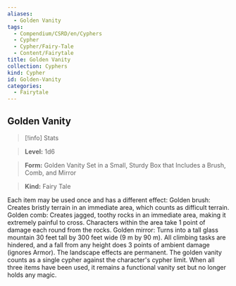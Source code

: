 ```yaml
---
aliases:
  - Golden Vanity
tags:
  - Compendium/CSRD/en/Cyphers
  - Cypher
  - Cypher/Fairy-Tale
  - Content/Fairytale
title: Golden Vanity
collection: Cyphers
kind: Cypher
id: Golden-Vanity
categories:
  - Fairytale
---
```

## Golden Vanity    
>[!info] Stats    
> **Level:** 1d6    
> **Form:** Golden Vanity Set in a Small, Sturdy Box that Includes a Brush, Comb, and Mirror    
> **Kind:** Fairy Tale  
    
Each item may be used once and has a different effect: Golden brush: Creates bristly terrain in an immediate area, which counts as difficult terrain. Golden comb: Creates jagged, toothy rocks in an immediate area, making it extremely painful to cross. Characters within the area take 1 point of damage each round from the rocks. Golden mirror: Turns into a tall glass mountain 30 feet tall by 300 feet wide (9 m by 90 m). All climbing tasks are hindered, and a fall from any height does 3 points of ambient damage (ignores Armor). The landscape effects are permanent. The golden vanity counts as a single cypher against the character's cypher limit. When all three items have been used, it remains a functional vanity set but no longer holds any magic.
